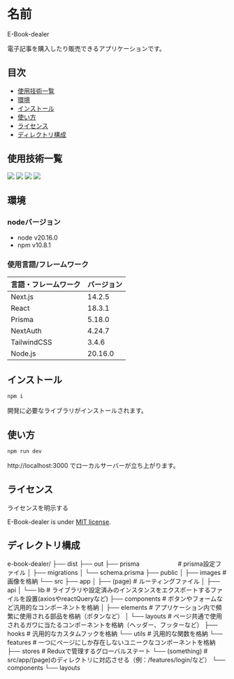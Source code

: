 # 名前

 E-Book-dealer

電子記事を購入したり販売できるアプリケーションです。

## 目次
- [使用技術一覧](#heading-01)
- [環境](#heading-02)
- [インストール](#heading-03)
- [使い方](#heading-04)
- [ライセンス](#heading-05)
- [ディレクトリ構成](#heading-06)


<h2 id="heading-01">使用技術一覧</h2>
<p style="display: inline">
  <!-- フロントエンドのフレームワーク一覧 -->
  <img src="https://img.shields.io/badge/-Node.js-000000.svg?logo=node.js&style=for-the-badge">
  <img src="https://img.shields.io/badge/-Next.js-000000.svg?logo=next.js&style=for-the-badge">
  <img src="https://img.shields.io/badge/-TailwindCSS-000000.svg?logo=tailwindcss&style=for-the-badge">
  <img src="https://img.shields.io/badge/-React-20232A?style=for-the-badge&logo=react&logoColor=61DAFB">
</p>

<h2 id="heading-02">環境</h2>

### nodeバージョン

- node v20.16.0
- npm v10.8.1


### 使用言語/フレームワーク

| 言語・フレームワーク  | バージョン |
| --------------------- | ---------- |
| Next.js               | 14.2.5     |
| React                 | 18.3.1     |
| Prisma                | 5.18.0     |
| NextAuth              | 4.24.7     |
| TailwindCSS           | 3.4.6      |
| Node.js               | 20.16.0    |

<h2 id="heading-03">インストール</h2>


```bash
npm i
```

開発に必要なライブラリがインストールされます。

<h2 id="heading-04">使い方</h2>


```bash
npm run dev

```

http://localhost:3000 でローカルサーバーが立ち上がります。


<h2 id="heading-05">ライセンス</h2>

ライセンスを明示する

E-Book-dealer is under [MIT license](https://en.wikipedia.org/wiki/MIT_License).


<h2 id="heading-06">ディレクトリ構成</h2>


e-book-dealer/
├── dist
├── out
├── prisma　　　　　　 # prisma設定ファイル
│   ├── migrations
│   └── schema.prisma
├── public
│   ├── images       # 画像を格納
└── src
    ├── app
    │   ├── (page)   # ルーティングファイル
    │   ├── api
    │   └── lib      # ライブラリや設定済みのインスタンスをエクスポートするファイルを設置(axiosやreactQueryなど)
    ├── components   # ボタンやフォームなど汎用的なコンポーネントを格納
    │   ├── elements # アプリケーション内で頻繁に使用される部品を格納（ボタンなど）
    │   └── layouts  # ページ共通で使用されるガワに当たるコンポーネントを格納（ヘッダー、フッターなど）
    ├── hooks        # 汎用的なカスタムフックを格納
    └── utils        # 汎用的な関数を格納
    └── features     # 一つにページにしか存在しないユニークなコンポーネントを格納
        ├── stores   # Reduxで管理するグローバルステート
        └── (something)  # src/app/(page)のディレクトリに対応させる（例：/features/login/など）
            └── components
            └── layouts
